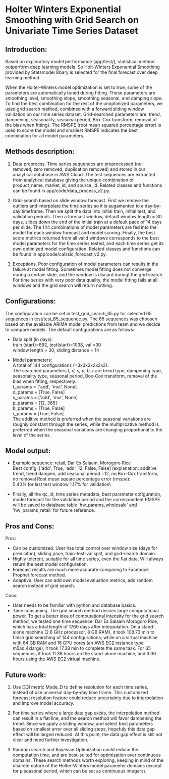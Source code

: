 # Holter Winters Exponential Smoothing with Grid Search on Univariate Time Series Dataset

## Introduction: 

Based on exploratory model performance (app/test/), statistical method outperform deep learning models. So Holt-Winters Exponential Smoothing provided by Statsmodel lilbary is selected for the final forecast over deep learning method. 

When the Holter-Winters model optimization is set to true, some of the parameters are automatically tuned during fitting. These parameters are smoothing level, smoothing slope, smoothing seasonal, and damping slope.  To find the best combination for the rest of the unoptimized parameters, we used grid search method, combined with a forward sliding window validation on our time series dataset. Grid-searched parameters are: trend, dampening, seasonality, seasonal period, Box-Cox transform, removal of the bias when fitting). The RMSPE (root mean squared percentage error) is used to score the model and smallest RMSPE indicates the best combination for all model parameters. 

## Methods description: 
1. Data preprocss. Time series sequences are preprocessed (null removed, zero removed, duplication removed) and stored in our analytical database in AWS Cloud. The test sequences are extracted from analytical database giving the unique combination of product_name, market_id, and source_id. Related classes and functions can be found in app/code/data_process_v2.py.

2. Grid-search based on slide window forecast. First we remove the outliers and interpolate the time series so it is augamented to a day-by-day timeframe. Then we split the data into initial train, initial test, and validation periods. Then a forecast window, default window length = 30 days, slides down the end of the initial train at a default pace of 14 days per slide. The 144 combinations of model parameters are fed into the model for each window forecast and model scoring.  Finally, the best score metrics returned from all valid windows corresponds to the best model parameters for the time series tested, and each time series get its own optimized model configuration. Related classes and functions can be found in app/code/calssic_forecast_v2.py.

3. Exceptions. Poor configuration of model parameters can results in the failure at model fitting. Sometimes model fitting does not converge during a certain slide, and the window is discard duringt the grid search. For time series with very poor data quality, the model fitting fails at all windows and the grid search will return nothing. 

## Configurations:
The configuration can be set in test_grid_search_65.py for selected 65 sequences in test/test_65_sequence.py. The 65 sequences was choosen based on the available ARIMA model predictions from team and we decide to compare models. The default configurations are as follows:

* Data split (in days):\
train (start)=692, test(start)=1038, val =30\
window length = 30, sliding distance = 14

* Model parameters:\
A total of 144 configurations (=3x3x2x2x2x2). \
The searched parameters *t, d, s, p, b, r* are trend type, dampening type, seasonality type, seasonal period, Box-Cox transform, removal of the bias when fitting, respectively. \
t_params = ['add', 'mul', None]\
d_params = [True, False]\
s_params = ['add', 'mul', None]\
p_params = [12, 365]\
b_params = [True, False]\
r_params = [True, False]\
The additive method is preferred when the seasonal variations are roughly constant through the series, while the multiplicative method is preferred when the seasonal variations are changing proportional to the level of the series. 

## Model output: 
* Example sequence: retail, Dar Es Salaam,  Morogoro Rice\
Best config: ['add', True, 'add', 12, False, False]
(explanation: additive trend, trend dampen, add seasonal period =12, no Box-Cox transform, no removal
Root mean square percentage error (rmspe):\
5.40% for last test window
1.17% for validation\

* Finally, all the qc_id, time series metadata, best parameter cofiguration, model forecast for the validation period and the correspondent RMSPE will be saved to database table 'hw_params_wholesale' and 'hw_params_retail' for future reference. 

## Pros and Cons:
Pros: 
* Can be customized. User has total control over window size (days for prediciton), sliding pace, train-test-val split, and grid-search domain. 
* Highly tolerent, suitable for all time series, even the flat data. Will always return the best model configuration. 
* Forecast results are much more accurate comparing to Facebook Prophet forecast method. 
* Adaptive. User can add own model evaluation metrics, add random search instead of grid search.
   
Cons: 
* User needs to be familiar with python and database basics.
* Time consuming. The grid search method desires large computational power. To get a better idea of computational intensity for the grid search method, we tested one time sequence: Dar Es Salaam Morogoro Rice, which has a total length of 1760 days after interpolation. On a stand-alone machine (2.6 GHz processor, 8 GB RAM), it took 108.73 min to finish grid searching of 144 configurations; while on a virtual machine with 64 GB RAM and 16 GPU cores (an AWS EC2 instance type m5ad.4xlarge), it took 17.38 min to complete the same task. For 65 sequences, it took 11.38 hours on the stand-alone machine, and 3.06 hours using the AWS EC2 virtual machine.
   
## Future work:
1. Use DQI metric Mode_D to define resolution for each time series, instead of use universal day-by-day time frame. This customized forecast resolution feature could reduce uncertainty due to interpolation and improve model accuracy. 
   
2. For time series where a large data gap exists, the interpolation method can result in a flat line, and the search method will favor dampening the trend. Since we apply a sliding window, and select best parameters based on smallest error over all sliding steps, hopefuly this data gap effect will be larged reduced.  At this point, the data gap effect is still not clear and need further investigation.
   
3. Random search and Bayesian Optimization could reduce the computation time, and are best-suited for optimization over continuous domains. These search methods worth exploring, keeping in mind of the discrete nature of the Holter-Winters model parameter domains (except for p seasonal period, which can be set as continuous integers). 
        
